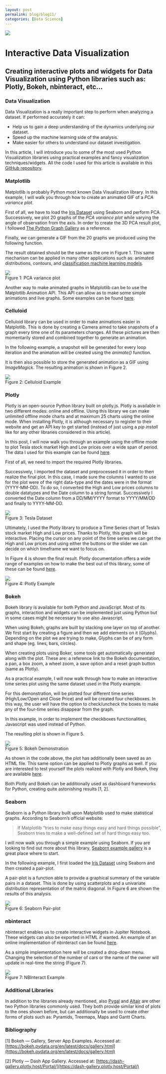 ```yaml
---
layout: post
permalink: blog/blog11/
categories: [Data Science]
---
```


![](https://cdn-images-1.medium.com/max/800/1*i_Q34RRfcGUsniN6RIxnuQ.gif)

# Interactive Data Visualization

## Creating interactive plots and widgets for Data Visualization using Python libraries such as: Plotly, Bokeh, nbinteract, etc...

### Data Visualization

Data Visualization is a really important step to perform when analyzing a
dataset. If performed accurately it can:

* Help us to gain a deep understanding of the dynamics underlying our dataset.
* Speed up the machine learning side of the analysis.
* Make easier for others to understand our dataset investigation.

In this article, I will introduce you to some of the most used Python
Visualization libraries using practical examples and fancy visualization
techniques/widgets. All the code I used for this article is available in this
[GitHub
repository](https://github.com/pierpaolo28/Data-Visualization/tree/master/Python%20Visualization%20Libraries).

### Matplotlib

Matplotlib is probably Python most known Data Visualization library. In this
example, I will walk you through how to create an animated GIF of a *PCA
variance plot*.

First of all, we have to load the [Iris
Dataset](https://www.kaggle.com/arshid/iris-flower-dataset) using Seaborn and
perform PCA. Successively, we plot 20 graphs of the *PCA variance plot* while
varying the angle of observation from the axis. In order to create the 3D PCA
result plot, I followed [The Python Graph
Gallery](https://python-graph-gallery.com/372-3d-pca-result/) as a reference.

<script src="https://gist.github.com/pierpaolo28/c0be78bfef4278fcc1ab6a972f9ba78d.js"></script>

Finally, we can generate a GIF from the 20 graphs we produced using the
following function.

<script src="https://gist.github.com/pierpaolo28/d5c0d6066d07a7bddb9260074246cce0.js"></script>

The result obtained should be the same as the one in Figure 1. This same
mechanism can be applied in many other applications such as: animated
distributions, contours, and [classification machine learning
models](https://pierpaolo28.github.io/Projects/project9.html).

![](https://cdn-images-1.medium.com/max/800/1*CQql1Trl3_PO8YS198lRgQ.gif) <br>
<span class="figcaption_hack">Figure 1: PCA variance plot</span>

Another way to make animated graphs in Matplotlib can be to use the Matplotlib
Animation API. This API can allow as to make some simple animations and live
graphs. Some examples can be found
[here](https://github.com/pierpaolo28/Data-Visualization/blob/master/Matplotlib-Animations/Matplotlib%20Animation%20API.ipynb).


### Celluloid

Celluloid library can be used in order to make animations easier in Matplotlib.
This is done by creating a Camera aimed to take snapshots of a graph every time
one of its parameters changes. All these pictures are then momentarily stored
and combined together to generate an animation.

In the following example, a snapshot will be generated for every loop iteration
and the animation will be created using the *animate()* function.

<script src="https://gist.github.com/pierpaolo28/0d5fa332ed3ebb2cc27eaa3917b12a41.js"></script>

It is then also possible to store the generated animation as a GIF using
*ImageMagick*. The resulting animation is shown in Figure 2.

![](https://cdn-images-1.medium.com/max/800/1*50NZ4IGTE_13GMM0Tfc3Ww.gif) <br>
<span class="figcaption_hack">Figure 2: Celluloid Example</span>

### Plotly

Plotly is an open-source Python library built on plotly.js. Plotly is available
in two different modes: online and offline. Using this library we can make
unlimited offline mode charts and at maximum 25 charts using the online mode.
When installing Plotly, it is although necessary to register to their website
and get an API key to get started (instead of just using a *pip install* like
for any other libraries considered in this article).

In this post, I will now walk you through an example using the offline mode to
plot Tesla stock market High and Low prices over a wide span of period. The data
I used for this example can be found
[here](https://www.macrotrends.net/stocks/charts/TSLA/tesla/stock-price-history).

First of all, we need to import the required Plotly libraries.

Successively, I imported the dataset and preprocessed it in order to then
realize the final plot. In this case, I made sure the columns I wanted to use
for the plot were of the right data-type and the dates were in the format
(YYYY-MM-DD). To do so, I converted the High and Low prices columns to double
datatypes and the Date column to a string format. Successively I converted the
Date column from a DD/MM/YYYY format to YYYY/MM/DD and finally to YYYY-MM-DD.

<script src="https://gist.github.com/pierpaolo28/c794239b62b1d2bfc73785fc510a72bb.js"></script>

![](https://cdn-images-1.medium.com/max/800/1*d4qKDbH2CkuVxUK93LhK2g.png) <br>
<span class="figcaption_hack">Figure 3: Tesla Dataset</span>

Ultimately, I used the Plotly library to produce a Time Series chart of Tesla’s
stock market High and Low prices. Thanks to Plotly, this graph will be
interactive. Placing the cursor on any point of the time series we can get the
High and Low prices and using either the buttons or the slider we can decide on
which timeframe we want to focus on.

<script src="https://gist.github.com/pierpaolo28/bcbfc53a206d495f8e2fee6a3ac8dad1.js"></script>

In Figure 4 is shown the final result. Plotly documentation offers a wide range
of examples on how to make the best out of this library, some of these can be
found [here](https://plot.ly/python/).

![](https://cdn-images-1.medium.com/max/1200/1*tuxsRDgRqi3egugsgjF_qQ.gif) <br>
<span class="figcaption_hack">Figure 4: Plotly Example</span>

### Bokeh

Bokeh library is available for both Python and JavaScript. Most of its graphs,
interaction and widgets can be implemented just using Python but in some cases
might be necessary to use also Javascript.

When using Bokeh, graphs are built by stacking one layer on top of another. We
first start by creating a figure and then we add elements on it (Glyphs).
Depending on the plot we are trying to make, Glyphs can be of any form and shape
(eg. lines, bars, circles).

When creating plots using Boker, some tools get automatically generated along
with the plot. These are: a reference link to the Bokeh documentation, a pan, a
box zoom, a wheel zoom, a save option and a reset graph button (same as Plotly).

As a practical example, I will now walk through how to make an interactive time
series plot using the same dataset used in the Plotly example.

For this demonstration, will be plotted four different time series
(High/Low/Open and Close Price) and will be created four checkboxes. In this
way, the user will have the option to check/uncheck the boxes to make any of the
four-time series disappear from the graph.

In this example, in order to implement the checkboxes functionalities,
Javascript was used instead of Python.

<script src="https://gist.github.com/pierpaolo28/bb48aa368bb702caaab7caf23e6d442e.js"></script>

The resulting plot is shown in Figure 5.

![](https://cdn-images-1.medium.com/max/1200/1*CUHPeX-cwscLGdxaa2xiuA.gif) <br>
<span class="figcaption_hack">Figure 5: Bokeh Demonstration</span>

As shown in the code above, the plot has additionally been saved as an HTML
file. This same option can be applied to Plotly graphs as well. If you are
interested to test yourself the plots realized with Plotly and Bokeh, they are
available [here](https://pierpaolo28.github.io/Projects/project11.html).

Both Plotly and Bokeh can be additionally used as dashboard frameworks for
Python, creating quite astonishing results [1, 2].

### Seaborn

Seaborn is a Python library built upon Matplotlib used to make statistical
graphs. According to Seaborn’s official website:

> If Matplotlib “tries to make easy things easy and hard things possible”, Seaborn
> tries to make a well-defined set of hard things easy too.

I will now walk you through a simple example using Seaborn. If you are looking
to find out more about this library, [Seaborn example
gallery](https://seaborn.pydata.org/examples/index.html) is a great place where
to start.

In the following example, I first loaded the [Iris
Dataset](https://www.kaggle.com/arshid/iris-flower-dataset) using Seaborn and
then created a pair-plot.

<script src="https://gist.github.com/pierpaolo28/1f04e18bcaba0cc25912d7b7e82490cd.js"></script>

A pair-plot is a function able to provide a graphical summary of the variable
pairs in a dataset. This is done by using scatterplots and a univariate
distribution representation of the matrix diagonal. In Figure 6 are shown the
results of this analysis.

![](https://cdn-images-1.medium.com/max/800/1*VWb19W_F8lbMd2iKIMsZaQ.png) <br>
<span class="figcaption_hack">Figure 6: Seaborn Pair-plot</span>

### nbinteract

nbinteract enables us to create interactive widgets in Jupiter Notebook. These
widgets can also be exported in HTML if wanted. An example of an online
implementation of nbinteract can be found
[here](https://pierpaolo28.github.io/Projects/interactivewidgets.html).

As a simple implementation here will be created a drop-down menu. Changing the
selection of the number of cars or the name of the owner will update in
real-time the string (Figure 7).

<script src="https://gist.github.com/pierpaolo28/45b66b7110ae9c238d5a6fef3682d15e.js"></script>

![](https://cdn-images-1.medium.com/max/800/1*O66eeY3PjAEqnIrkTyYhdA.gif) <br>
<span class="figcaption_hack">Figure 7: NBInteract Example</span>

### Additional Libraries

In addition to the libraries already mentioned, also
[Pygal](http://pygal.org/en/stable/documentation/index.html) and
[Altair](https://altair-viz.github.io/gallery/index.html) are other two Python
libraries commonly used. They both provide similar kind of plots to the ones
shown before, but can additionally be used to create other forms of plots such
as: Pyramids, Treemaps, Maps and Gantt Charts.

### Bibliography

[1] Bokeh — Gallery, Server App Examples. Accessed at:
[https://bokeh.pydata.org/en/latest/docs/gallery.html](https://bokeh.pydata.org/en/latest/docs/gallery.html)

[2] Plotly — Dash App Gallery. Accessed at:
[https://dash-gallery.plotly.host/Portal/](https://dash-gallery.plotly.host/Portal/)
